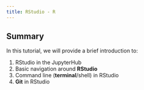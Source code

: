 ```yaml
---
title: RStudio - R
---
```


## Summary

In this tutorial, we will provide a brief introduction to:

1.  RStudio in the JupyterHub
2.  Basic navigation around  **RStudio**
4.  Command line (**terminal**/shell) in RStudio
5.  **Git** in RStudio

